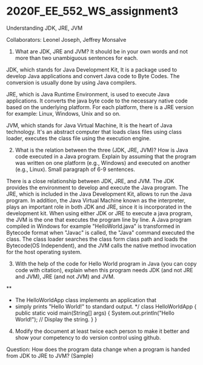 # 2020F_EE_552_WS_assignment3
Understanding JDK, JRE, JVM

Collaborators: Leonel Joseph, Jeffrey Monsalve
 

1. What are JDK, JRE and JVM? It should be in your own words and not more than two unambiguous sentences for each.

JDK, which stands for Java Development Kit, It is a package used to develop Java applications and convert Java code to Byte Codes. The conversion is usually done by using Java compilers.

JRE, which is Java Runtime Environment, is used to execute Java applications. It converts the java byte code to the necessary native code based on the underlying platform. For each platform, there is a JRE version for example: Linux, Windows, Unix and so on.

JVM, which stands for Java Virtual Machine, It is the heart of Java technology. It's an abstract computer that loads class files using class loader, executes the class file using the execution engine.


2. What is the relation between the three (JDK, JRE, JVM)? How is Java code executed in a Java program. Explain by assuming that the program was written on one platform (e.g., Windows) and executed on another (e.g., Linux). Small paragraph of 6-9 sentences.

There is a close relationship between JDK, JRE, and JVM. The JDK provides the environment to develop and execute the Java program. The JRE, which is included in the Java Development Kit, allows to run the Java program. In addition, the Java Virtual Machine known as the interpreter, plays an important role in both JDK and JRE, since it is incorporated in the development kit. When using either JDK or JRE to execute a java program, the JVM is the one that executes the program line by line. A Java program compiled in Windows for example "HelloWorld.java" is transformed in Bytecode format when "Javac" is called, the "Java" command executed the class. The class loader searches the class form class path and loads the Bytecode(OS Independent), and the JVM calls the native method invocation for the host operating system.


3. With the help of the code for Hello World program in Java (you can copy code with citation), explain when this program needs JDK (and not JRE and JVM), JRE (and not JVM) and JVM.

 **
  * The HelloWorldApp class implements an application that
  * simply prints "Hello World!" to standard output.
  */
  class HelloWorldApp {
      public static void main(String[] args) {
      System.out.println("Hello World!"); // Display the string.
      }
   }


4. Modify the document at least twice each person to make it better and show your competency to do version control using github.



Question: How does the program data change when a program is handed from JDK to JRE to JVM? (Sample)
